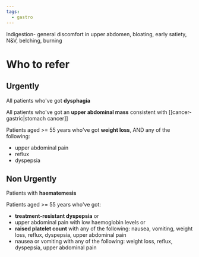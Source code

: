 ```yaml
---
tags:
  - gastro
---
```

Indigestion- general discomfort in upper abdomen, bloating, early satiety, N&V, belching, burning
# Who to refer 
## Urgently
All patients who've got **dysphagia**  
  
All patients who've got an **upper abdominal mass** consistent with [[cancer- gastric|stomach cancer]]
  
Patients aged >= 55 years who've got **weight loss**, AND any of the following:  
- upper abdominal pain
- reflux
- dyspepsia

## Non Urgently
Patients with **haematemesis**  

Patients aged >= 55 years who've got:  
- **treatment-resistant dyspepsia** or
- upper abdominal pain with low haemoglobin levels or
- **raised platelet count** with any of the following: nausea, vomiting, weight loss, reflux, dyspepsia, upper abdominal pain
- nausea or vomiting with any of the following: weight loss, reflux, dyspepsia, upper abdominal pain